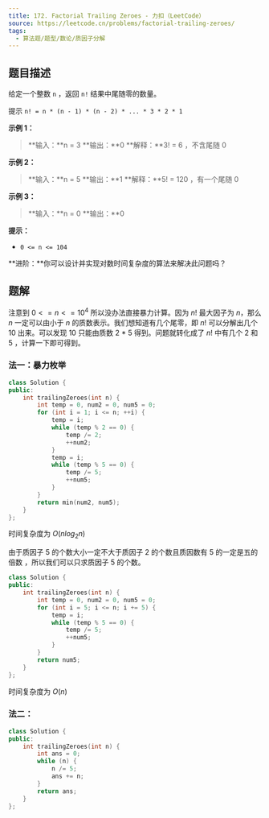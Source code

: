 ```yaml
---
title: 172. Factorial Trailing Zeroes - 力扣（LeetCode）
source: https://leetcode.cn/problems/factorial-trailing-zeroes/
tags:
  - 算法题/题型/数论/质因子分解
---
```


## 题目描述
给定一个整数 `n` ，返回 `n!` 结果中尾随零的数量。

提示 `n! = n * (n - 1) * (n - 2) * ... * 3 * 2 * 1`

**示例 1：**

> **输入：**n = 3
> **输出：**0
> **解释：**3! = 6 ，不含尾随 0

**示例 2：**

> **输入：**n = 5
> **输出：**1
> **解释：**5! = 120 ，有一个尾随 0

**示例 3：**

> **输入：**n = 0
> **输出：**0

**提示：**

- `0 <= n <= 104`

**进阶：**你可以设计并实现对数时间复杂度的算法来解决此问题吗？

## 题解
注意到 $0 <= n <= 10^4$ 所以没办法直接暴力计算。因为 $n!$ 最大因子为 $n$，那么 $n$ 一定可以由小于 $n$ 的质数表示。我们想知道有几个尾零，即 $n!$ 可以分解出几个 10 出来。可以发现 $10$ 只能由质数 2 * 5 得到。问题就转化成了 $n!$ 中有几个 2 和 5 ，计算一下即可得到。

### 法一：暴力枚举
```cpp
class Solution {
public:
    int trailingZeroes(int n) {
        int temp = 0, num2 = 0, num5 = 0;
        for (int i = 1; i <= n; ++i) {
            temp = i;
            while (temp % 2 == 0) {
                temp /= 2;
                ++num2;
            }
            temp = i;
            while (temp % 5 == 0) {
                temp /= 5;
                ++num5;
            }
        }
        return min(num2, num5);
    }
};
```
时间复杂度为 $O(nlog_2{n})$

由于质因子 5 的个数大小一定不大于质因子 2 的个数且质因数有 5 的一定是五的倍数 ，所以我们可以只求质因子 5 的个数。
```cpp
class Solution {
public:
    int trailingZeroes(int n) {
        int temp = 0, num2 = 0, num5 = 0;
        for (int i = 5; i <= n; i += 5) {
            temp = i;
            while (temp % 5 == 0) {
                temp /= 5;
                ++num5;
            }
        }
        return num5;
    }
};
```
时间复杂度为 $O(n)$ 

### 法二：
<!-- TODO: 待补充 -->
```cpp
class Solution {
public:
    int trailingZeroes(int n) {
        int ans = 0;
        while (n) {
            n /= 5;
            ans += n;
        }
        return ans;
    }
};
```
